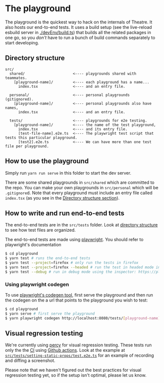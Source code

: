 # The playground

The playground is the quickest way to hack on the internals of Theatre. It also hosts our end-to-end tests. It uses a build setup (see the live-reload esbuild server in [./devEnv/build.ts](./devEnv/build.ts)) that builds all the related packages in one go, so you _don't_ have to run a bunch of build commands separately to start developing.

## Directory structure

```
src/
  shared/                      <---- playgrounds shared with teammates.
    [playground-name]/         <---- each playground has a name...
      index.tsx                <---- and an entry file.

  personal/                    <---- personal playgrounds (gitignored).
    [playground-name]/         <---- personal playgrounds also have names,
      index.tsx                <---- and an entry file.

  tests/                       <---- playgrounds for e2e testing.
    [playground-name]/         <---- the name of the test playground,
      index.tsx                <---- and its entry file.
      [test-file-name].e2e.ts  <---- The playwright test script that tests this particular playground.
      [test2].e2e.ts           <---- We can have more than one test file per playground.
```

## How to use the playground

Simply run `yarn run serve` in this folder to start the dev server.

There are some shared playgrounds in `src/shared` which are committed to the repo. You can make your own playgrounds in `src/personal` which will be `.gitignore`d. Note that every playground must include an entry file called `index.tsx` (as you see in the [Directory structure section](#directory-structure)).

## How to write and run end-to-end tests

The end-to-end tests are in the `src/tests` folder. Look at [directory structure](#directory-structure) to see how test files are organized.

The end-to-end tests are made using [playwright](https://playwright.dev). You should refer to playwright's documentation 

```bash
$ cd playground
$ yarn test # runs the end-to-end tests
$ yarn test --project=firefox # only run the tests in firefox
$ yarn test --project=firefox --headed # run the test in headed mode in firefox
$ yarn test --debug # run in debug mode using the inspector: https://playwright.dev/docs/inspector
```

### Using playwright codegen

To use [playwright's codegen tool](https://playwright.dev/docs/codegen), first serve the playground and then run the codegen on the a url that points to the playground you wish to test:

```bash
$ cd playground
$ yarn serve # first serve the playground
$ yarn playwright codegen http://localhost:8080/tests/[playground-name] # run the codegen for [playground-name]
```

## Visual regression testing

We're currently using [percy](https://percy.io) for visual regression testing. These tests run only the the [CI](../../.github/workflows/main.yml) using [Github actions](https://github.com/theatre-js/theatre/actions). Look at the example at [`src/tests/setting-static-props/test.e2e.ts`](src/tests/setting-static-props/test.e2e.ts) for an example of recording and diffing a screenshot.

Please note that we haven't figured out the best practices for visual regression testing yet, so if the setup isn't optimal, please let us know.
